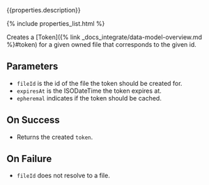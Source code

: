 {{properties.description}}

{% include properties_list.html %}

Creates a [Token]({% link _docs_integrate/data-model-overview.md %}#token) for a given owned file that
corresponds to the given id.

## Parameters

- `fileId` is the id of the file the token should be created for.
- `expiresAt` is the ISODateTime the token expires at.
- `epheremal` indicates if the token should be cached.

## On Success

- Returns the created `token`.

## On Failure

- `fileId` does not resolve to a file.
